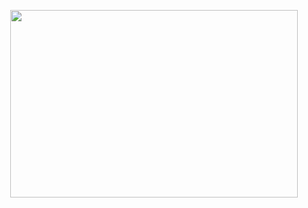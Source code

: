 <p align="center">
  <img width="460" height="300" src="[http://www.fillmurray.com](https://user-images.githubusercontent.com/90425713/210085791-f004f851-324c-4481-8ce6-def61e7c4652.gif)/460/300">
</p>
